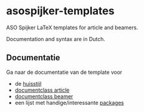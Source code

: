 # asospijker-templates

ASO Spijker LaTeX templates for article and beamers.

Documentation and syntax are in Dutch.


## Documentatie

Ga naar de documentatie van de template voor

*    de [huisstijl](docs/algemeen.md)
*    [documentclass article](docs/article.md)
*    [documentclass beamer](docs/beamer.md)
*    een lijst met handige/interessante [packages](docs/packages.md)

